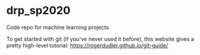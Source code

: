 # drp_sp2020
Code repo for machine learning projects


To get started with git (if you've never used it before), this website gives a pretty high-level tutorial:
https://rogerdudler.github.io/git-guide/

